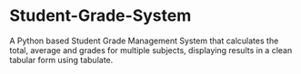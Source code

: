 # Student-Grade-System
A Python based Student Grade Management System that calculates the total, average and grades for multiple subjects, displaying results in a clean tabular form using tabulate.
